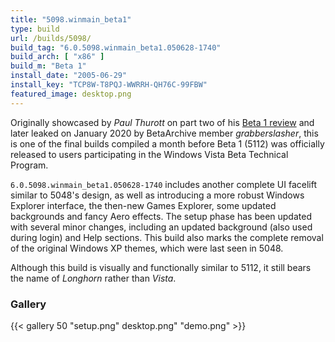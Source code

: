 ```yaml
---
title: "5098.winmain_beta1"
type: build
url: /builds/5098/
build_tag: "6.0.5098.winmain_beta1.050628-1740"
build_arch: [ "x86" ]
build_m: "Beta 1"
install_date: "2005-06-29"
install_key: "TCP8W-T8PQJ-WWRRH-QH76C-99FBW"
featured_image: desktop.png
---
```


Originally showcased by *Paul Thurott* on part two of his [Beta 1 review](https://web.archive.org/web/20051013061530/http://www.winsupersite.com/reviews/winvista_beta1_02.asp) and later leaked on January 2020 by BetaArchive member *grabberslasher*, this is one of the final builds compiled a month before Beta 1 (5112) was officially released to users participating in the Windows Vista Beta Technical Program.

`6.0.5098.winmain_beta1.050628-1740` includes another complete UI facelift similar to 5048's design, as well as introducing a more robust Windows Explorer interface, the then-new Games Explorer, some updated backgrounds and fancy Aero effects. The setup phase has been updated with several minor changes, including an updated background (also used during login) and Help sections. This build also marks the complete removal of the original Windows XP themes, which were last seen in 5048.

Although this build is visually and functionally similar to 5112, it still bears the name of *Longhorn* rather than *Vista*.

### Gallery

{{< gallery 50 "setup.png" desktop.png" "demo.png" >}}